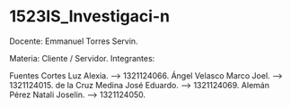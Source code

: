# 1523IS_Investigaci-n
Docente: Emmanuel Torres Servin.

Materia: Cliente / Servidor. Integrantes:

Fuentes Cortes Luz Alexia. --> 1321124066.
Ángel Velasco Marco Joel. --> 1321124015.
de la Cruz Medina José Eduardo. --> 1321124069.
Alemán Pérez Natali Joselin. --> 1321124050.
